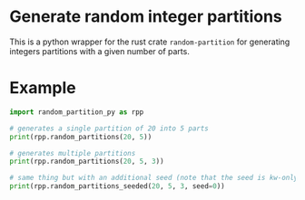 # Generate random integer partitions

This is a python wrapper for the rust crate `random-partition` for generating integers partitions with a given number of parts.

# Example

```python
import random_partition_py as rpp

# generates a single partition of 20 into 5 parts
print(rpp.random_partitions(20, 5))

# generates multiple partitions 
print(rpp.random_partitions(20, 5, 3))

# same thing but with an additional seed (note that the seed is kw-only)
print(rpp.random_partitions_seeded(20, 5, 3, seed=0))
```
